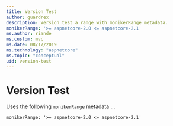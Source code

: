 ```yaml
---
title: Version Test
author: guardrex
description: Version test a range with monikerRange metadata.
monikerRange: '>= aspnetcore-2.0 <= aspnetcore-2.1'
ms.author: riande
ms.custom: mvc
ms.date: 08/17/2019
ms.technology: "aspnetcore"
ms.topic: "conceptual"
uid: version-test
---
```

# Version Test

Uses the following `monikerRange` metadata ...

```
monikerRange: '>= aspnetcore-2.0 <= aspnetcore-2.1'
```
<!-- Can we delete this now? -->
